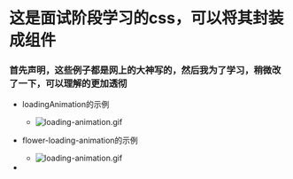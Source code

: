 # 这是面试阶段学习的css，可以将其封装成组件

### 首先声明，这些例子都是网上的大神写的，然后我为了学习，稍微改了一下，可以理解的更加透彻

* loadingAnimation的示例
  * ![loading-animation.gif](https://github.com/sweetqianba/css-animation-components/blob/master/square-loading-animation/loading-animation.gif?raw=true)

* flower-loading-animation的示例

  * ![loading-animation.gif](https://github.com/sweetqianba/css-animation-components/blob/master/flower-loading-animation/flower-loading-animation.gif?raw=true)

* 

  

  
